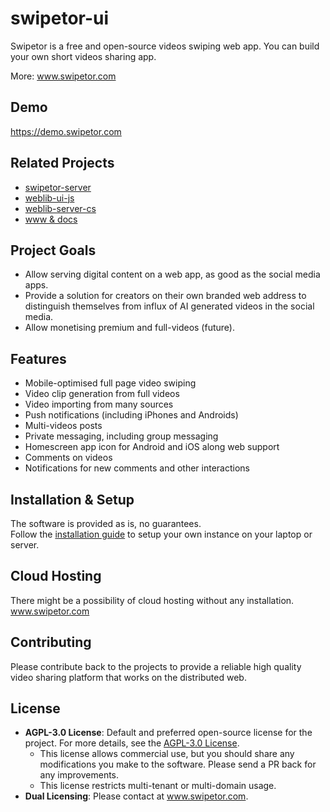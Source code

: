 # swipetor-ui

Swipetor is a free and open-source videos swiping web app. You can build your own short videos sharing app.

More: www.swipetor.com

## Demo

https://demo.swipetor.com

## Related Projects

- [swipetor-server](https://github.com/atas/swipetor-server)
- [weblib-ui-js](https://github.com/atas/weblib-ui-js)
- [weblib-server-cs](https://github.com/atas/weblib-server-cs)
- [www & docs](https://github.com/atas/swipetor-www)

## Project Goals

- Allow serving digital content on a web app, as good as the social media apps.
- Provide a solution for creators on their own branded web address to distinguish themselves from influx of AI generated
  videos in the social media.
- Allow monetising premium and full-videos (future).

## Features

- Mobile-optimised full page video swiping
- Video clip generation from full videos
- Video importing from many sources
- Push notifications (including iPhones and Androids)
- Multi-videos posts
- Private messaging, including group messaging
- Homescreen app icon for Android and iOS along web support
- Comments on videos
- Notifications for new comments and other interactions

## Installation & Setup

The software is provided as is, no guarantees.  
Follow the [installation guide](docs/installation.md) to setup your own instance on your laptop or server.

## Cloud Hosting

There might be a possibility of cloud hosting without any installation. www.swipetor.com

## Contributing

Please contribute back to the projects to provide a reliable high quality video sharing platform that works on the
distributed
web.

## License

- **AGPL-3.0 License**: Default and preferred open-source license for the project. For more details, see
  the [AGPL-3.0 License](LICENSE).
  - This license allows commercial use, but you should share any modifications you make to the software. Please send a
    PR back for any improvements.
  - This license restricts multi-tenant or multi-domain usage.
- **Dual Licensing**: Please contact at www.swipetor.com.
